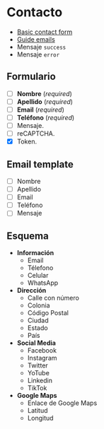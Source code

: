 # Contacto
* [Basic contact form](https://getkirby.com/docs/cookbook/forms/basic-contact-form)
* [Guide emails](https://getkirby.com/docs/guide/emails)
* Mensaje `success`
* Mensaje `error`

## Formulario
- [ ] **Nombre** (_required_)
- [ ] **Apellido** (_required_)
- [ ] **Email** (_required_)
- [ ] **Teléfono** (_required_)
- [ ] Mensaje.
- [ ] reCAPTCHA.
- [x] Token.

## Email template
- [ ] Nombre
- [ ] Apellido
- [ ] Email
- [ ] Teléfono
- [ ] Mensaje

## Esquema
- **Información**
  - Email 
  - Télefono 
  - Celular
  - WhatsApp
- **Dirección**
  - Calle con número
  - Colonia
  - Código Postal
  - Ciudad
  - Estado
  - País
- **Social Media**
  - Facebook
  - Instagram
  - Twitter
  - YoTube
  - Linkedin   
  - TikTok 
- **Google Maps**
  - Enlace de Google Maps
  - Latitud
  - Longitud
